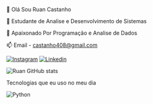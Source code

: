 👋 Olá Sou Ruan Castanho

🌱 Estudante de Analise e Desenvolvimento de Sistemas

💞️ Apaixonado Por Programação e Analise de Dados

📫 Email - castanho408@gmail.com


[![Instagram](https://img.shields.io/badge/Instagram-E4405F?style=for-the-badge&logo=instagram&logoColor=white)](https://www.instagram.com/ruan_castanho/)
[![Linkedin](https://img.shields.io/badge/LinkedIn-0077B5?style=for-the-badge&logo=linkedin&logoColor=white)](https://www.linkedin.com/in/ruan-castanho-53a5b9170/)


![Ruan GitHub stats](https://github-readme-stats.vercel.app/api?username=ruancastanho&show_icons=true&theme=dracula&count_private=true)


Tecnologias que eu uso no meu dia

<img align="center" alt="Python" src="https://img.shields.io/badge/Python-14354C?style=for-the-badge&logo=python&logoColor=white" />
